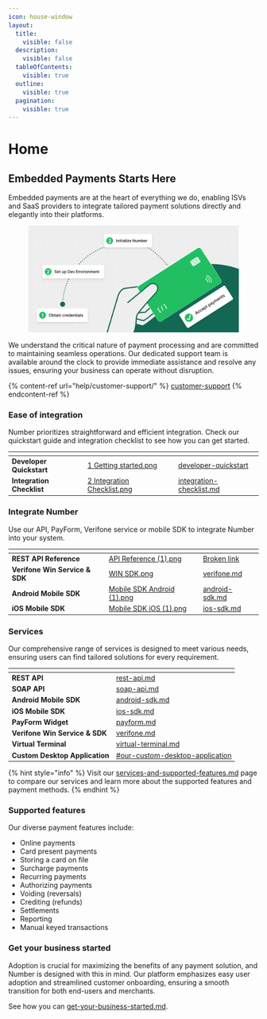 ```yaml
---
icon: house-window
layout:
  title:
    visible: false
  description:
    visible: false
  tableOfContents:
    visible: true
  outline:
    visible: true
  pagination:
    visible: true
---
```


# Home

## Embedded Payments Starts Here

Embedded payments are at the heart of everything we do, enabling ISVs and SaaS providers to integrate tailored payment solutions directly and elegantly into their platforms.

<figure><img src=".gitbook/assets/Hero.png" alt=""><figcaption></figcaption></figure>

We understand the critical nature of payment processing and are committed to maintaining seamless operations. Our dedicated support team is available around the clock to provide immediate assistance and resolve any issues, ensuring your business can operate without disruption.

{% content-ref url="help/customer-support/" %}
[customer-support](help/customer-support/)
{% endcontent-ref %}



### Ease of integration

Number prioritizes straightforward and efficient integration. Check our quickstart guide and integration checklist to see how you can get started.

<table data-card-size="large" data-view="cards"><thead><tr><th></th><th data-hidden data-card-cover data-type="files"></th><th data-hidden data-card-target data-type="content-ref"></th></tr></thead><tbody><tr><td><strong>Developer Quickstart</strong></td><td><a href=".gitbook/assets/1 Getting started.png">1 Getting started.png</a></td><td><a href="documentation/developer-quickstart/">developer-quickstart</a></td></tr><tr><td><strong>Integration Checklist</strong></td><td><a href=".gitbook/assets/2 Integration Checklist.png">2 Integration Checklist.png</a></td><td><a href="documentation/getting-started/integration-checklist.md">integration-checklist.md</a></td></tr></tbody></table>



### Integrate Number

Use our API, PayForm, Verifone service or mobile SDK to integrate Number into your system.

<table data-card-size="large" data-view="cards"><thead><tr><th></th><th data-hidden data-card-cover data-type="files"></th><th data-hidden data-card-target data-type="content-ref"></th></tr></thead><tbody><tr><td><strong>REST API Reference</strong></td><td><a href=".gitbook/assets/API Reference (1).png">API Reference (1).png</a></td><td><a href="broken-reference">Broken link</a></td></tr><tr><td><strong>Verifone Win Service &#x26; SDK</strong></td><td><a href=".gitbook/assets/WIN SDK.png">WIN SDK.png</a></td><td><a href="documentation/getting-started/integration-options/verifone.md">verifone.md</a></td></tr><tr><td><strong>Android Mobile SDK</strong></td><td><a href=".gitbook/assets/Mobile SDK Android (1).png">Mobile SDK Android (1).png</a></td><td><a href="documentation/getting-started/integration-options/android-sdk.md">android-sdk.md</a></td></tr><tr><td> <strong>iOS Mobile SDK</strong></td><td><a href=".gitbook/assets/Mobile SDK iOS (1).png">Mobile SDK iOS (1).png</a></td><td><a href="documentation/getting-started/integration-options/ios-sdk.md">ios-sdk.md</a></td></tr></tbody></table>



### Serv﻿ices

Our comprehensive range of services is designed to meet various needs, ensuring users can find tailored solutions for every requirement.

<table data-card-size="large" data-view="cards"><thead><tr><th></th><th data-hidden data-card-target data-type="content-ref"></th></tr></thead><tbody><tr><td><strong>REST API</strong></td><td><a href="documentation/getting-started/integration-options/rest-api.md">rest-api.md</a></td></tr><tr><td><strong>SOAP API</strong></td><td><a href="documentation/getting-started/integration-options/soap-api.md">soap-api.md</a></td></tr><tr><td><strong>Android Mobile SDK</strong></td><td><a href="documentation/getting-started/integration-options/android-sdk.md">android-sdk.md</a></td></tr><tr><td> <strong>iOS Mobile SDK</strong></td><td><a href="documentation/getting-started/integration-options/ios-sdk.md">ios-sdk.md</a></td></tr><tr><td><strong>PayForm Widget</strong></td><td><a href="documentation/getting-started/integration-options/payform.md">payform.md</a></td></tr><tr><td><strong>Verifone Win Service &#x26; SDK</strong></td><td><a href="documentation/getting-started/integration-options/verifone.md">verifone.md</a></td></tr><tr><td><strong>Virtual Terminal</strong></td><td><a href="documentation/getting-started/integration-options/virtual-terminal.md">virtual-terminal.md</a></td></tr><tr><td><strong>Custom Desktop Application</strong></td><td><a href="documentation/getting-started/integration-options/#our-custom-desktop-application">#our-custom-desktop-application</a></td></tr></tbody></table>

{% hint style="info" %}
Visit our [services-and-supported-features.md](home/services-and-supported-features.md "mention") page to compare our services and learn more about the supported features and payment methods.
{% endhint %}



### Supported features

Our diverse payment features include:

* Online payments
* Card present payments
* Storing a card on file
* Surcharge payments
* Recurring payments
* Authorizing payments
* Voiding (reversals)
* Crediting (refunds)
* Settlements
* Reporting
* Manual keyed transactions



### Get your business started

Adoption is crucial for maximizing the benefits of any payment solution, and Number is designed with this in mind. Our platform emphasizes easy user adoption and streamlined customer onboarding, ensuring a smooth transition for both end-users and merchants.

See how you can [get-your-business-started.md](home/get-your-business-started.md "mention").

